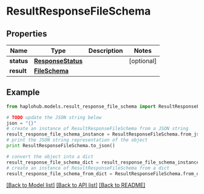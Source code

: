 # ResultResponseFileSchema


## Properties
Name | Type | Description | Notes
------------ | ------------- | ------------- | -------------
**status** | [**ResponseStatus**](ResponseStatus.md) |  | [optional] 
**result** | [**FileSchema**](FileSchema.md) |  | 

## Example

```python
from haplohub.models.result_response_file_schema import ResultResponseFileSchema

# TODO update the JSON string below
json = "{}"
# create an instance of ResultResponseFileSchema from a JSON string
result_response_file_schema_instance = ResultResponseFileSchema.from_json(json)
# print the JSON string representation of the object
print ResultResponseFileSchema.to_json()

# convert the object into a dict
result_response_file_schema_dict = result_response_file_schema_instance.to_dict()
# create an instance of ResultResponseFileSchema from a dict
result_response_file_schema_from_dict = ResultResponseFileSchema.from_dict(result_response_file_schema_dict)
```
[[Back to Model list]](../README.md#documentation-for-models) [[Back to API list]](../README.md#documentation-for-api-endpoints) [[Back to README]](../README.md)


